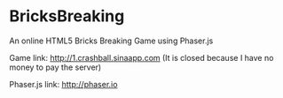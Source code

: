 # BricksBreaking
An online HTML5 Bricks Breaking Game using Phaser.js

Game link: http://1.crashball.sinaapp.com (It is closed because I have no money to pay the server)

Phaser.js link: http://phaser.io
